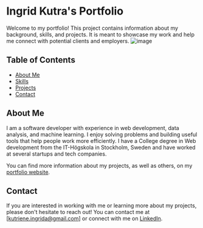 # Ingrid Kutra's Portfolio

Welcome to my portfolio! This project contains information about my background, skills, and projects. It is meant to showcase my work and help me connect with potential clients and employers.
![image](https://github.com/IngridKutra/Portfolio/assets/122442701/7e65dce9-cb8d-48a9-b191-5d6a510a3580)

## Table of Contents

- [About Me](#about-me)
- [Skills](#skills)
- [Projects](#projects)
- [Contact](#contact)

## About Me

I am a software developer with experience in web development, data analysis, and machine learning. I enjoy solving problems and building useful tools that help people work more efficiently. I have a College degree in Web development from the IT-Högskola in Stockholm, Sweden and have worked at several startups and tech companies.

You can find more information about my projects, as well as others, on my [portfolio website](https://www.ingridkutra.com/).

## Contact

If you are interested in working with me or learning more about my projects, please don't hesitate to reach out! You can contact me at [kutriene.ingrida@gmail.com] or connect with me on [LinkedIn](https://www.linkedin.com/in/ingrid-kutra/).
